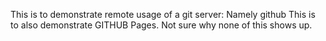 This is to demonstrate remote usage of a git server: Namely github
This is to also demonstrate GITHUB Pages.
Not sure why none of this shows up.

